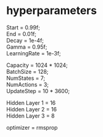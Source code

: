# hyperparameters
Start = 0.99f;\
End   = 0.01f;\
Decay = 1e-4f;\
Gamma = 0.95f;\
LearningRate = 1e-3f;

Capacity  = 1024 * 1024;\
BatchSize  = 128;\
NumStates  = 7;\
NumActions = 3;\
UpdateStep = 10 * 3600;

Hidden Layer 1 = 16\
Hidden Layer 2 = 16\
Hidden Layer 3 = 8

optimizer = rmsprop
